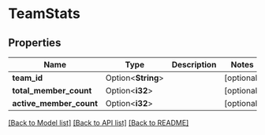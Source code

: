 # TeamStats

## Properties

Name | Type | Description | Notes
------------ | ------------- | ------------- | -------------
**team_id** | Option<**String**> |  | [optional]
**total_member_count** | Option<**i32**> |  | [optional]
**active_member_count** | Option<**i32**> |  | [optional]

[[Back to Model list]](../README.md#documentation-for-models) [[Back to API list]](../README.md#documentation-for-api-endpoints) [[Back to README]](../README.md)


